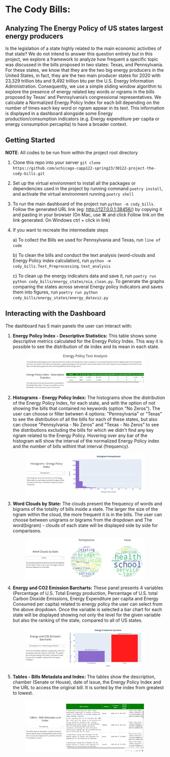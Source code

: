 # The Cody Bills: 
## Analyzing The Energy Policy of US states largest energy producers

Is the legislation of a state highly related to the main economic activities of that state? We do not intend to answer this question entirely but in this project, we explore a framework to analyze how frequent a specific topic was discussed in the bills proposed in two states: Texas, and Pennsylvania. For these states, we know that they are the two big energy producers in the United States, in fact, they are the two main producer states for 2020 with 23,329 trillion btu and 9,492 trillion btu per the U.S. Energy Information Administration. Consequently, we use a simple sliding window algorithm to explore the presence of energy related key words or ngrams in the bills proposed by Texas’ and Pennsylvania’s congressional representatives. We calculate a Normalized Energy Policy Index for each bill depending on the number of times each key word or ngram appear in its text. This information is displayed in a dashboard alongside some Energy production/consumption indicators (e.g. Energy expenditure per capita or energy consumption percapita) to have a broader context. 

## Getting Started 

**NOTE**: All codes to be run from within the project root directory

1) Clone this repo into your server ``git clone https://github.com/uchicago-capp122-spring23/30122-project-the-cody-bills.git``

2)  Set up the virtual environment to install all the packages or dependencies used in the project by running command ``poetry install``, and activate the virtual environment running ``poetry shell``

3)  To run the main dashboard of the project run ``python -m cody_bills``. Follow the generated URL link (eg: http://127.0.0.1:38456/) by copying it and pasting in your browser (On Mac, use ⌘ and click Follow link on the link generated. On Windows ctrl + click in link)

4)  If you want to recreate the intermediate steps

    a) To collect the Bills we used for Pennsylvania and Texas, run ``line of code``

    b) To clean the bills and conduct the text analysis (word-clouds and Energy Policy index calculation), run ``python -m cody_bills.Text_Preprocessing.text_analysis``

    c) To clean up the energy indicators data and save it, run ``poetry run python cody_bills/energy_states/eia_clean.py``. To generate the graphs comparing the states across several Energy policy indicators and saves them into figures, run ``poetry run python cody_bills/energy_states/energy_dataviz.py``

## Interacting with the Dashboard

The dashboard has 5 main panels the user can interact with:

1) **Energy Policy Index - Descriptive Statistics:** This table shows some descriptive metrics calculated for the Energy Policy Index. This way it is possible to see the distribution of de index and its mean in each state.

<p align="center">
    <img src="cody_bills/readme_images/dash_1.PNG" alt="EPI Descriptive Statistics" width = "75%"
    height= "75%" title = "EPI Descriptive Statistics">
</p>


2) **Histograms - Energy Policy Index:** The histograms show the distribution of the Energy Policy Index, for each state, and with the option of not showing the bills that contained no keywords (option "No Zeros"). The user can choose or filter between 4 options: "Pennsylvania" or "Texas" to see the distribution of all the bills for each of these states, but also can choose "Pennsylvania - No Zeros" and "Texas - No Zeros" to see the distributions excluding the bills for which we didn't find any key ngram related to the Energy Policy. Hovering over any bar of the histogram will show the interval of the normalized Energy Policy index and the number of bills withint that interval (frequency).

<p align="center">
    <img src="cody_bills/readme_images/dash_2.PNG" alt="EPI Histogram" width = "75%"
    height= "75%" title = "EPI Histogram">
</p>

3) **Word Clouds by State:** The clouds present the frequency of words and bigrams of the totality of bills inside a state. The larger the size of the ngram within the cloud, the more frequent it is in the bills. The user can choose between unigrams or bigrams from the dropdown and The word(bigram) - clouds of each state will be displayed side by side for comparisons.

<p align="center">
    <img src="cody_bills/readme_images/dash_3.PNG" alt="Word Clouds" width = "75%"
    height= "75%" title = "Word Clouds">
</p>

4) **Energy and CO2 Emission Barcharts:** These panel presents 4 variables (Percentage of U.S. Total Energy production, Percentage of U.S. total Carbon Dioxide Emissions, Energy Expenditure per capita and Energy Consumed per capita) related to energy policy the user can select from the above dropdown. Once the variable is selected a bar chart for each state will be displayed showing not only the level for the given variable but also the ranking of the state, compared to all of US states.

<p align="center">
    <img src="cody_bills/readme_images/dash_4.PNG" alt="Energy variables barcharts" width = "75%"
    height= "75%" title = "Energy variables barcharts">
</p>

5) **Tables - Bills Metadata and Index:** The tables show the description, chamber (Senate or House), date of issue, the Energy Policy Index and the URL to access the original bill. It is sorted by the index from greatest to lowest.

<p align="center">
    <img src="cody_bills/readme_images/dash_5.PNG" alt="Bills Metadata and Index" width = "75%"
    height= "75%" title = "Bills Metadata and Index">
</p>


